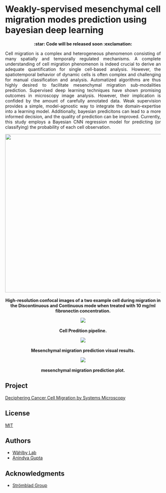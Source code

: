# Weakly-spervised mesenchymal cell migration modes prediction using bayesian deep learning

<p align="center">
  <b>:star: Code will be released soon :exclamation:</b><br>
</p>


<p align="justify">
Cell migration is a complex and heterogeneous phenomenon consisting of many spatially and temporally regulated mechanisms. A complete understanding of cell migration phenomenon is indeed crucial to derive an adequate quantification for single cell-based analysis. However, the spatiotemporal behavior of dynamic cells is often complex and challenging for manual classification and analysis. Automatized algorithms are thus highly desired to facilitate mesenchymal migration sub-modalities prediction. Supervised deep learning techniques have shown promising outcomes in microscopy image analysis. However, their implication is confided by the amount of carefully annotated data. Weak supervision provides a simple, model-agnostic way to integrate the domain-expertise into a learning model. Additionally, bayesian predicitons can lead to a more informed decision, and the quality of prediction can be improved. Currently, this study employs a Bayesian CNN regression model for predicting (or classifying) the probability of each cell observation.
</p>

<p align="center">
  <img width="512" height="512" src="https://github.com/anindgupta/isbi2020/blob/master/paperImages/cell_migration_movement.gif">
  <br><br>
  <b>High-resolution confocal images of a two example cell during migration in the Discontinuous and Continuous mode 
    when treated with 10 mg/ml fibronectin concentration.</b><br>
</p>

<p align="center">
   <img src="https://github.com/anindgupta/isbi2020/blob/master/paperImages/r4.png">
  <br><br>
  <b>Cell Predition pipeline.</b><br>
</p>

<p align="center">
   <img src="https://github.com/anindgupta/isbi2020/blob/master/paperImages/r2.png">
  <br><br>
  <b>Mesenchymal migration prediction visual results.</b><br>
</p>

<p align="center">
   <img src="https://github.com/anindgupta/isbi2020/blob/master/paperImages/r1.png">
  <br><br>
  <b>mesenchymal migration prediction plot.</b><br>
</p>

## Project
[Deciphering Cancer Cell Migration by Systems Microscopy](https://sysmic.ki.se) 

<!---
## Contributing
Pull requests are welcome. For major changes, please open an issue first to 
discuss what you would like to change. Please make sure to update tests as appropriate.
-->
## License
[MIT](https://choosealicense.com/licenses/mit/) 

## Authors

* [Wählby Lab](http://user.it.uu.se/~cli05194/research_n_support.html)
* [Anindya Gupta](https://www.it.uu.se/katalog/anigu165)

## Acknowledgments

* [Strömblad Group](https://ki.se/en/bionut/cell-biology-of-cancer-staffan-stromblad-0)
